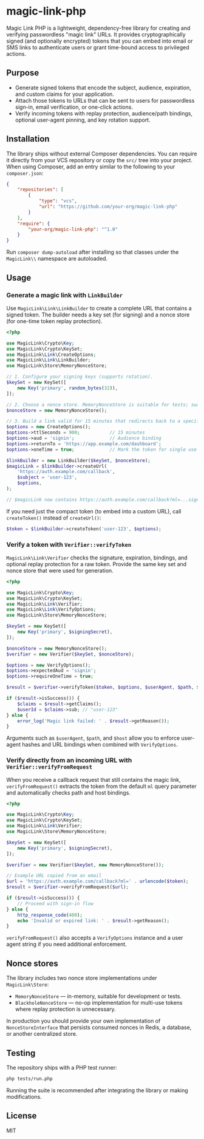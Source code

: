 # magic-link-php

Magic Link PHP is a lightweight, dependency-free library for creating and verifying passwordless "magic link" URLs. It provides
cryptographically signed (and optionally encrypted) tokens that you can embed into email or SMS links to authenticate users or
grant time-bound access to privileged actions.

## Purpose

* Generate signed tokens that encode the subject, audience, expiration, and custom claims for your application.
* Attach those tokens to URLs that can be sent to users for passwordless sign-in, email verification, or one-click actions.
* Verify incoming tokens with replay protection, audience/path bindings, optional user-agent pinning, and key rotation support.

## Installation

The library ships without external Composer dependencies. You can require it directly from your VCS repository or copy the
`src/` tree into your project. When using Composer, add an entry similar to the following to your `composer.json`:

```json
{
    "repositories": [
        {
            "type": "vcs",
            "url": "https://github.com/your-org/magic-link-php"
        }
    ],
    "require": {
        "your-org/magic-link-php": "^1.0"
    }
}
```

Run `composer dump-autoload` after installing so that classes under the `MagicLink\\` namespace are autoloaded.

## Usage

### Generate a magic link with `LinkBuilder`

Use `MagicLink\Link\LinkBuilder` to create a complete URL that contains a signed token. The builder needs a key set (for signing)
and a nonce store (for one-time token replay protection).

```php
<?php

use MagicLink\Crypto\Key;
use MagicLink\Crypto\KeySet;
use MagicLink\Link\CreateOptions;
use MagicLink\Link\LinkBuilder;
use MagicLink\Store\MemoryNonceStore;

// 1. Configure your signing keys (supports rotation).
$keySet = new KeySet([
    new Key('primary', random_bytes(32)),
]);

// 2. Choose a nonce store. MemoryNonceStore is suitable for tests; swap with Redis/DB in production.
$nonceStore = new MemoryNonceStore();

// 3. Build a link valid for 15 minutes that redirects back to a specific path.
$options = new CreateOptions();
$options->ttlSeconds = 900;           // 15 minutes
$options->aud = 'signin';             // Audience binding
$options->returnTo = 'https://app.example.com/dashboard';
$options->oneTime = true;             // Mark the token for single use

$linkBuilder = new LinkBuilder($keySet, $nonceStore);
$magicLink = $linkBuilder->createUrl(
    'https://auth.example.com/callback',
    $subject = 'user-123',
    $options,
);

// $magicLink now contains https://auth.example.com/callback?ml=...signed token...
```

If you need just the compact token (to embed into a custom URL), call `createToken()` instead of `createUrl()`:

```php
$token = $linkBuilder->createToken('user-123', $options);
```

### Verify a token with `Verifier::verifyToken`

`MagicLink\Link\Verifier` checks the signature, expiration, bindings, and optional replay protection for a raw token. Provide the
same key set and nonce store that were used for generation.

```php
<?php

use MagicLink\Crypto\Key;
use MagicLink\Crypto\KeySet;
use MagicLink\Link\Verifier;
use MagicLink\Link\VerifyOptions;
use MagicLink\Store\MemoryNonceStore;

$keySet = new KeySet([
    new Key('primary', $signingSecret),
]);

$nonceStore = new MemoryNonceStore();
$verifier = new Verifier($keySet, $nonceStore);

$options = new VerifyOptions();
$options->expectedAud = 'signin';
$options->requireOneTime = true;

$result = $verifier->verifyToken($token, $options, $userAgent, $path, $host);

if ($result->isSuccess()) {
    $claims = $result->getClaims();
    $userId = $claims->sub; // "user-123"
} else {
    error_log('Magic link failed: ' . $result->getReason());
}
```

Arguments such as `$userAgent`, `$path`, and `$host` allow you to enforce user-agent hashes and URL bindings when combined with
`VerifyOptions`.

### Verify directly from an incoming URL with `Verifier::verifyFromRequest`

When you receive a callback request that still contains the magic link, `verifyFromRequest()` extracts the token from the default
`ml` query parameter and automatically checks path and host bindings.

```php
<?php

use MagicLink\Crypto\Key;
use MagicLink\Crypto\KeySet;
use MagicLink\Link\Verifier;
use MagicLink\Store\MemoryNonceStore;

$keySet = new KeySet([
    new Key('primary', $signingSecret),
]);

$verifier = new Verifier($keySet, new MemoryNonceStore());

// Example URL copied from an email
$url = 'https://auth.example.com/callback?ml=' . urlencode($token);
$result = $verifier->verifyFromRequest($url);

if ($result->isSuccess()) {
    // Proceed with sign-in flow
} else {
    http_response_code(400);
    echo 'Invalid or expired link: ' . $result->getReason();
}
```

`verifyFromRequest()` also accepts a `VerifyOptions` instance and a user agent string if you need additional enforcement.

## Nonce stores

The library includes two nonce store implementations under `MagicLink\Store`:

* `MemoryNonceStore` — in-memory, suitable for development or tests.
* `BlackholeNonceStore` — no-op implementation for multi-use tokens where replay protection is unnecessary.

In production you should provide your own implementation of `NonceStoreInterface` that persists consumed nonces in Redis, a
database, or another centralized store.

## Testing

The repository ships with a PHP test runner:

```bash
php tests/run.php
```

Running the suite is recommended after integrating the library or making modifications.

## License

MIT
